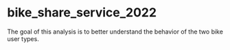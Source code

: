 # bike_share_service_2022
The goal of this analysis is to better understand the behavior of the two bike user types. 
